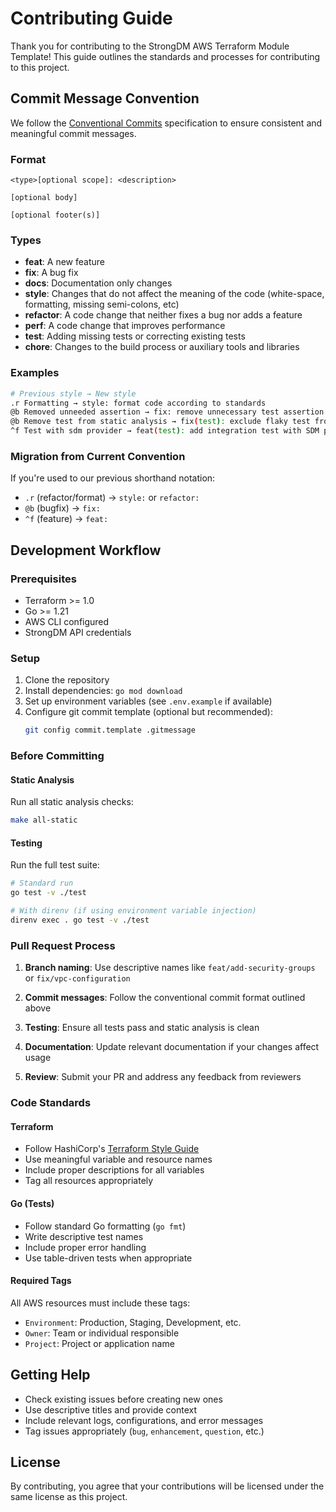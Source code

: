 # Contributing Guide

Thank you for contributing to the StrongDM AWS Terraform Module Template! This guide outlines the standards and processes for contributing to this project.

## Commit Message Convention

We follow the [Conventional Commits](https://www.conventionalcommits.org/) specification to ensure consistent and meaningful commit messages.

### Format
```
<type>[optional scope]: <description>

[optional body]

[optional footer(s)]
```

### Types
- **feat**: A new feature
- **fix**: A bug fix
- **docs**: Documentation only changes
- **style**: Changes that do not affect the meaning of the code (white-space, formatting, missing semi-colons, etc)
- **refactor**: A code change that neither fixes a bug nor adds a feature
- **perf**: A code change that improves performance
- **test**: Adding missing tests or correcting existing tests
- **chore**: Changes to the build process or auxiliary tools and libraries

### Examples
```bash
# Previous style → New style
.r Formatting → style: format code according to standards
@b Removed unneeded assertion → fix: remove unnecessary test assertion
@b Remove test from static analysis → fix(test): exclude flaky test from static analysis
^f Test with sdm provider → feat(test): add integration test with SDM provider
```

### Migration from Current Convention
If you're used to our previous shorthand notation:
- `.r` (refactor/format) → `style:` or `refactor:`
- `@b` (bugfix) → `fix:`
- `^f` (feature) → `feat:`

## Development Workflow

### Prerequisites
- Terraform >= 1.0
- Go >= 1.21
- AWS CLI configured
- StrongDM API credentials

### Setup
1. Clone the repository
2. Install dependencies: `go mod download`
3. Set up environment variables (see `.env.example` if available)
4. Configure git commit template (optional but recommended):
   ```bash
   git config commit.template .gitmessage
   ```

### Before Committing

#### Static Analysis
Run all static analysis checks:
```bash
make all-static
```

#### Testing
Run the full test suite:
```bash
# Standard run
go test -v ./test

# With direnv (if using environment variable injection)
direnv exec . go test -v ./test
```

### Pull Request Process

1. **Branch naming**: Use descriptive names like `feat/add-security-groups` or `fix/vpc-configuration`

2. **Commit messages**: Follow the conventional commit format outlined above

3. **Testing**: Ensure all tests pass and static analysis is clean

4. **Documentation**: Update relevant documentation if your changes affect usage

5. **Review**: Submit your PR and address any feedback from reviewers

### Code Standards

#### Terraform
- Follow HashiCorp's [Terraform Style Guide](https://developer.hashicorp.com/terraform/language/style)
- Use meaningful variable and resource names
- Include proper descriptions for all variables
- Tag all resources appropriately

#### Go (Tests)
- Follow standard Go formatting (`go fmt`)
- Write descriptive test names
- Include proper error handling
- Use table-driven tests when appropriate

#### Required Tags
All AWS resources must include these tags:
- `Environment`: Production, Staging, Development, etc.
- `Owner`: Team or individual responsible
- `Project`: Project or application name

## Getting Help

- Check existing issues before creating new ones
- Use descriptive titles and provide context
- Include relevant logs, configurations, and error messages
- Tag issues appropriately (`bug`, `enhancement`, `question`, etc.)

## License

By contributing, you agree that your contributions will be licensed under the same license as this project.
